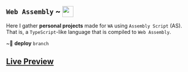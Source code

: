 <h2>
    <code>Web Assembly</code> ~ 
    <img src="https://upload.wikimedia.org/wikipedia/commons/thumb/1/1f/WebAssembly_Logo.svg/1200px-WebAssembly_Logo.svg.png" width="30", height="auto" style="transform: translate(0, 8px);">
</h2>

Here I gather __personal projects__ made for `WA` using `Assembly Script` (AS). That is, a `TypeScript`-like language that is compiled to `Web Assembly`.

~🔧  __deploy__ `branch`

## [Live Preview](https://michalspano.github.io/wa-projects/)
